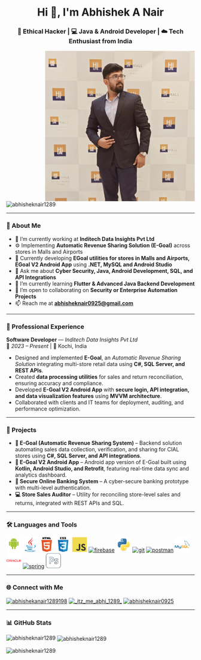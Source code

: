 <h1 align="center">Hi 👋, I'm Abhishek A Nair</h1>
<h3 align="center">🚀 Ethical Hacker | 💻 Java & Android Developer | ☁️ Tech Enthusiast from India</h3>

<img align="right" alt="Coding" width="400" height="400" src="https://github.com/abhisheknair0925-beep/abhishek_a_nair/blob/main/IMG20241218123854.jpg">

<p align="left">
  <img src="https://komarev.com/ghpvc/?username=abhisheknair1289&label=Profile%20views&color=0e75b6&style=flat" alt="abhisheknair1289" />
</p>

---

### 🧩 About Me

- 🔭 I’m currently working at **Inditech Data Insights Pvt Ltd**
- ⚙️ Implementing **Automatic Revenue Sharing Solution (E-Goal)** across stores in Malls and Airports
- 📱 Currently developing **EGoal utilities for stores in Malls and Airports, EGoal V2 Android App** using **.NET, MySQL and Android Studio**
- 💬 Ask me about **Cyber Security, Java, Android Development, SQL, and API Integrations**
- 🌱 I’m currently learning **Flutter & Advanced Java Backend Development**
- 👯 I’m open to collaborating on **Security or Enterprise Automation Projects**
- 📫 Reach me at **abhisheknair0925@gmail.com**

---

### 💼 Professional Experience

**Software Developer** — *Inditech Data Insights Pvt Ltd*  
📅 *2023 – Present* | 📍 Kochi, India  

- Designed and implemented **E-Goal**, an *Automatic Revenue Sharing Solution* integrating multi-store retail data using **C#, SQL Server, and REST APIs**.  
- Created **data processing utilities** for sales and return reconciliation, ensuring accuracy and compliance.  
- Developed **E-Goal V2 Android App** with **secure login, API integration, and data visualization features** using **MVVM architecture**.  
- Collaborated with clients and IT teams for deployment, auditing, and performance optimization.  

---

### 🧠 Projects

- **🧾 E-Goal (Automatic Revenue Sharing System)** – Backend solution automating sales data collection, verification, and sharing for CIAL stores using **C#, SQL Server, and API integrations**.  
- **📱 E-Goal V2 Android App** – Android app version of E-Goal built using **Kotlin, Android Studio, and Retrofit**, featuring real-time data sync and analytics dashboard.  
- **🔐 Secure Online Banking System** – A cyber-secure banking prototype with multi-level authentication.  
- **💻 Store Sales Auditor** – Utility for reconciling store-level sales and returns, integrated with REST APIs and SQL.  

---

### 🛠️ Languages and Tools

<p align="left">
<a href="https://developer.android.com" target="_blank" rel="noreferrer"><img src="https://raw.githubusercontent.com/devicons/devicon/master/icons/android/android-original-wordmark.svg" alt="android" width="40" height="40"/></a>
<a href="https://www.java.com" target="_blank" rel="noreferrer"><img src="https://raw.githubusercontent.com/devicons/devicon/master/icons/java/java-original.svg" alt="java" width="40" height="40"/></a>
<a href="https://www.w3.org/html/" target="_blank" rel="noreferrer"><img src="https://raw.githubusercontent.com/devicons/devicon/master/icons/html5/html5-original-wordmark.svg" alt="html5" width="40" height="40"/></a>
<a href="https://www.w3schools.com/css/" target="_blank" rel="noreferrer"><img src="https://raw.githubusercontent.com/devicons/devicon/master/icons/css3/css3-original-wordmark.svg" alt="css3" width="40" height="40"/></a>
<a href="https://developer.mozilla.org/en-US/docs/Web/JavaScript" target="_blank" rel="noreferrer"><img src="https://raw.githubusercontent.com/devicons/devicon/master/icons/javascript/javascript-original.svg" alt="javascript" width="40" height="40"/></a>
<a href="https://firebase.google.com/" target="_blank" rel="noreferrer"><img src="https://www.vectorlogo.zone/logos/firebase/firebase-icon.svg" alt="firebase" width="40" height="40"/></a>
<a href="https://www.python.org" target="_blank" rel="noreferrer"><img src="https://raw.githubusercontent.com/devicons/devicon/master/icons/python/python-original.svg" alt="python" width="40" height="40"/></a>
<a href="https://git-scm.com/" target="_blank" rel="noreferrer"><img src="https://www.vectorlogo.zone/logos/git-scm/git-scm-icon.svg" alt="git" width="40" height="40"/></a>
<a href="https://postman.com" target="_blank" rel="noreferrer"><img src="https://www.vectorlogo.zone/logos/getpostman/getpostman-icon.svg" alt="postman" width="40" height="40"/></a>
<a href="https://www.mysql.com/" target="_blank" rel="noreferrer"><img src="https://raw.githubusercontent.com/devicons/devicon/master/icons/mysql/mysql-original-wordmark.svg" alt="mysql" width="40" height="40"/></a>
<a href="https://www.oracle.com/" target="_blank" rel="noreferrer"><img src="https://raw.githubusercontent.com/devicons/devicon/master/icons/oracle/oracle-original.svg" alt="oracle" width="40" height="40"/></a>
<a href="https://spring.io/" target="_blank" rel="noreferrer"><img src="https://www.vectorlogo.zone/logos/springio/springio-icon.svg" alt="spring" width="40" height="40"/></a>
<a href="https://www.photoshop.com/en" target="_blank" rel="noreferrer"><img src="https://raw.githubusercontent.com/devicons/devicon/master/icons/photoshop/photoshop-line.svg" alt="photoshop" width="40" height="40"/></a>
</p>

---

### 🌐 Connect with Me

<p align="left">
<a href="https://linkedin.com/in/abhishekanair1289198" target="blank"><img align="center" src="https://raw.githubusercontent.com/rahuldkjain/github-profile-readme-generator/master/src/images/icons/Social/linked-in-alt.svg" alt="abhishekanair1289198" height="30" width="40" /></a>
<a href="https://instagram.com/_itz_me_abhi_1289_" target="blank"><img align="center" src="https://raw.githubusercontent.com/rahuldkjain/github-profile-readme-generator/master/src/images/icons/Social/instagram.svg" alt="_itz_me_abhi_1289_" height="30" width="40" /></a>
<a href="https://www.hackerrank.com/abhisheknair0925" target="blank"><img align="center" src="https://raw.githubusercontent.com/rahuldkjain/github-profile-readme-generator/master/src/images/icons/Social/hackerrank.svg" alt="abhisheknair0925" height="30" width="40" /></a>
</p>

---

### 📊 GitHub Stats

<p><img align="left" src="https://github-readme-stats.vercel.app/api/top-langs?username=abhisheknair1289&show_icons=true&locale=en&layout=compact" alt="abhisheknair1289" /></p>

<p>&nbsp;<img align="center" src="https://github-readme-stats.vercel.app/api?username=abhisheknair1289&show_icons=true&locale=en" alt="abhisheknair1289" /></p>

<p><img align="center" src="https://github-readme-streak-stats.herokuapp.com/?user=abhisheknair1289&" alt="abhisheknair1289" /></p>
